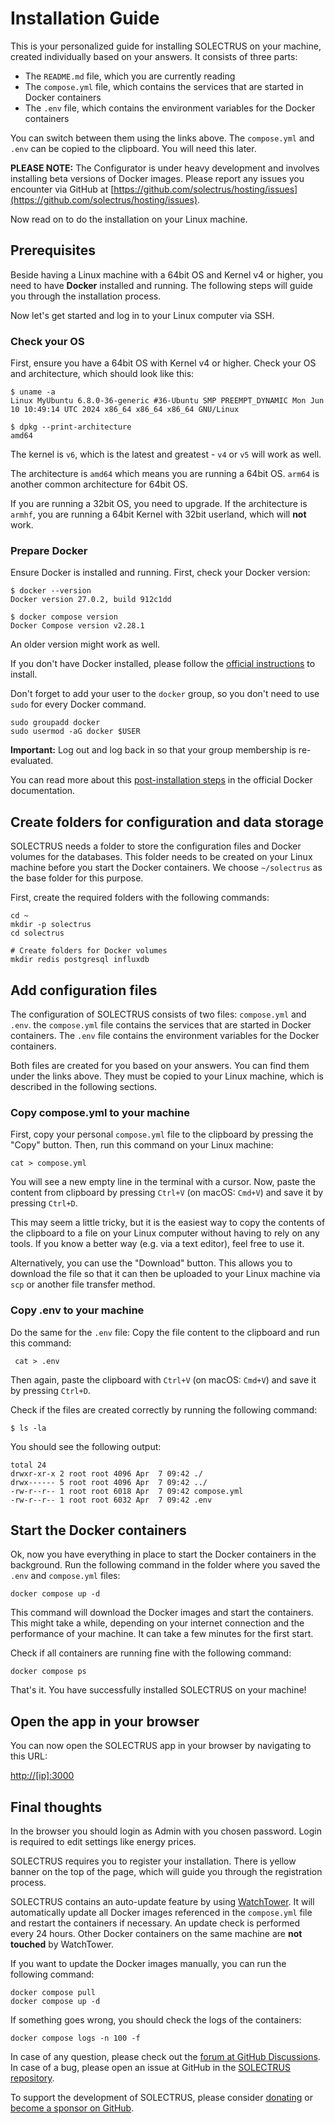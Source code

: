# Installation Guide

This is your personalized guide for installing SOLECTRUS on your machine, created individually based on your answers. It consists of three parts:

- The `README.md` file, which you are currently reading
- The `compose.yml` file, which contains the services that are started in Docker containers
- The `.env` file, which contains the environment variables for the Docker containers

You can switch between them using the links above. The `compose.yml` and `.env` can be copied to the clipboard. You will need this later.

**PLEASE NOTE:** The Configurator is under heavy development and involves installing beta versions of Docker images. Please report any issues you encounter via GitHub at [https://github.com/solectrus/hosting/issues](https://github.com/solectrus/hosting/issues).

Now read on to do the installation on your Linux machine.

## Prerequisites

Beside having a Linux machine with a 64bit OS and Kernel v4 or higher, you need to have **Docker** installed and running. The following steps will guide you through the installation process.

Now let's get started and log in to your Linux computer via SSH.

### Check your OS

First, ensure you have a 64bit OS with Kernel v4 or higher. Check your OS and architecture, which should look like this:

```console
$ uname -a
Linux MyUbuntu 6.8.0-36-generic #36-Ubuntu SMP PREEMPT_DYNAMIC Mon Jun 10 10:49:14 UTC 2024 x86_64 x86_64 x86_64 GNU/Linux

$ dpkg --print-architecture
amd64
```

The kernel is `v6`, which is the latest and greatest - `v4` or `v5` will work as well.

The architecture is `amd64` which means you are running a 64bit OS. `arm64` is another common architecture for 64bit OS.

If you are running a 32bit OS, you need to upgrade. If the architecture is `armhf`, you are running a 64bit Kernel with 32bit userland, which will **not** work.

### Prepare Docker

Ensure Docker is installed and running. First, check your Docker version:

```console
$ docker --version
Docker version 27.0.2, build 912c1dd

$ docker compose version
Docker Compose version v2.28.1
```

An older version might work as well.

If you don't have Docker installed, please follow the [official instructions](https://docs.docker.com/engine/install/) to install.

Don't forget to add your user to the `docker` group, so you don't need to use `sudo` for every Docker command.

```console
sudo groupadd docker
sudo usermod -aG docker $USER
```

**Important:** Log out and log back in so that your group membership is re-evaluated.

You can read more about this [post-installation steps](https://docs.docker.com/engine/install/linux-postinstall/) in the official Docker documentation.

## Create folders for configuration and data storage

SOLECTRUS needs a folder to store the configuration files and Docker volumes for the databases. This folder needs to be created on your Linux machine before you start the Docker containers. We choose `~/solectrus` as the base folder for this purpose.

First, create the required folders with the following commands:

```console
cd ~
mkdir -p solectrus
cd solectrus

# Create folders for Docker volumes
mkdir redis postgresql influxdb
```

## Add configuration files

The configuration of SOLECTRUS consists of two files: `compose.yml` and `.env`. the `compose.yml` file contains the services that are started in Docker containers. The `.env` file contains the environment variables for the Docker containers.

Both files are created for you based on your answers. You can find them under the links above. They must be copied to your Linux machine, which is described in the following sections.

### Copy compose.yml to your machine

First, copy your personal `compose.yml` file to the clipboard by pressing the "Copy" button. Then, run this command on your Linux machine:

```
cat > compose.yml
```

You will see a new empty line in the terminal with a cursor. Now, paste the content from clipboard by pressing `Ctrl+V` (on macOS: `Cmd+V`) and save it by pressing `Ctrl+D`.

This may seem a little tricky, but it is the easiest way to copy the contents of the clipboard to a file on your Linux computer without having to rely on any tools. If you know a better way (e.g. via a text editor), feel free to use it.

Alternatively, you can use the "Download" button. This allows you to download the file so that it can then be uploaded to your Linux machine via `scp` or another file transfer method.

### Copy .env to your machine

Do the same for the `.env` file: Copy the file content to the clipboard and run this command:

```console
 cat > .env
```

Then again, paste the clipboard with `Ctrl+V` (on macOS: `Cmd+V`) and save it by pressing `Ctrl+D`.

Check if the files are created correctly by running the following command:

```console
$ ls -la
```

You should see the following output:

```console
total 24
drwxr-xr-x 2 root root 4096 Apr  7 09:42 ./
drwx------ 5 root root 4096 Apr  7 09:42 ../
-rw-r--r-- 1 root root 6018 Apr  7 09:42 compose.yml
-rw-r--r-- 1 root root 6032 Apr  7 09:42 .env
```

## Start the Docker containers

Ok, now you have everything in place to start the Docker containers in the background. Run the following command in the folder where you saved the `.env` and `compose.yml` files:

```console
docker compose up -d
```

This command will download the Docker images and start the containers. This might take a while, depending on your internet connection and the performance of your machine. It can take a few minutes for the first start.

Check if all containers are running fine with the following command:

```console
docker compose ps
```

That's it. You have successfully installed SOLECTRUS on your machine!

## Open the app in your browser

You can now open the SOLECTRUS app in your browser by navigating to this URL:

[http://[ip]:3000](http://[ip]:3000)

## Final thoughts

In the browser you should login as Admin with you chosen password. Login is required to edit settings like energy prices.

SOLECTRUS requires you to register your installation. There is yellow banner on the top of the page, which will guide you through the registration process.

SOLECTRUS contains an auto-update feature by using [WatchTower](https://containrrr.dev/watchtower/). It will automatically update all Docker images referenced in the `compose.yml` file and restart the containers if necessary. An update check is performed every 24 hours. Other Docker containers on the same machine are **not touched** by WatchTower.

If you want to update the Docker images manually, you can run the following command:

```console
docker compose pull
docker compose up -d
```

If something goes wrong, you should check the logs of the containers:

```console
docker compose logs -n 100 -f
```

In case of any question, please check out the [forum at GitHub Discussions](https://github.com/orgs/solectrus/discussions). In case of a bug, please open an issue at GitHub in the [SOLECTRUS repository](https://github.com/solectrus/solectrus/issues).

To support the development of SOLECTRUS, please consider [donating](https://ko-fi.com/ledermann) or [become a sponsor on GitHub](https://github.com/sponsors/solectrus).
